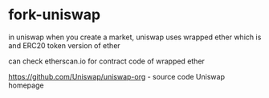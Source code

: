 # fork-uniswap
in uniswap when you create a market, uniswap uses wrapped ether which is and ERC20 token version of ether

can check etherscan.io for contract code of wrapped ether

https://github.com/Uniswap/uniswap-org - source code Uniswap homepage